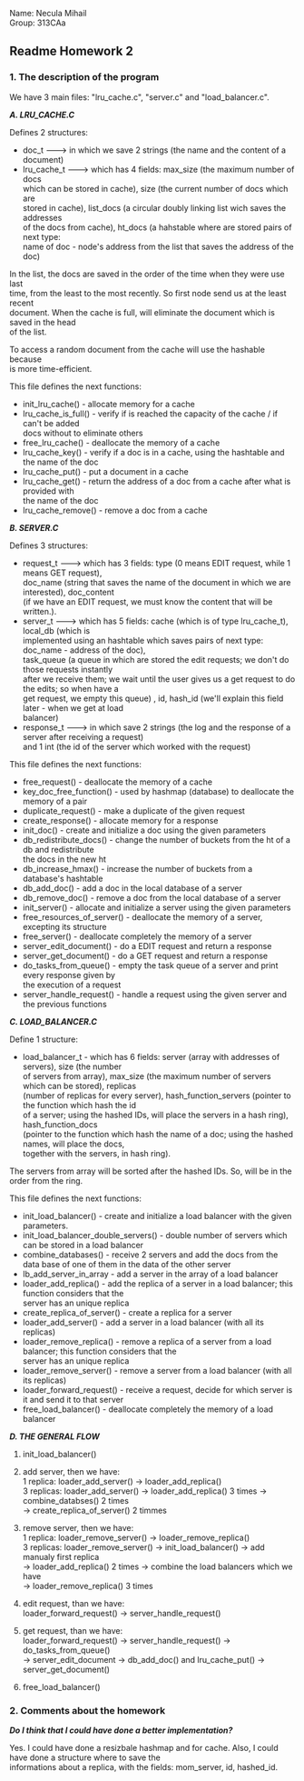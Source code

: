 Name: Necula Mihail <br>
Group: 313CAa

## Readme Homework 2

### 1. The description of the program ###

We have 3 main files: "lru_cache.c", "server.c" and "load_balancer.c".

***A. LRU_CACHE.C***

Defines 2 structures:

- doc_t ---> in which we save 2 strings (the name and the content of a document)
- lru_cache_t ---> which has 4 fields: max_size (the maximum number of docs <br>
which can be stored in cache), size (the current number of docs which are <br>
stored in cache), list_docs (a circular doubly linking list wich saves the addresses <br>
of the docs from cache), ht_docs (a hahstable where are stored pairs of next type: <br>
name of doc - node's address from the list that saves the address of the doc)

In the list, the docs are saved in the order of the time when they were use last <br>
time, from the least to the most recently. So first node send us at the least recent <br>
document. When the cache is full, will eliminate the document which is saved in the head <br>
of the list.

To access a random document from the cache will use the hashable because <br>
is more time-efficient.

This file defines the next functions:

- init_lru_cache() - allocate memory for a cache
- lru_cache_is_full() - verify if is reached the capacity of the cache / if can't be added <br>
docs without to eliminate others
- free_lru_cache() - deallocate the memory of a cache
- lru_cache_key() - verify if a doc is in a cache, using the hashtable and the name of the doc
- lru_cache_put() - put a document in a cache
- lru_cache_get() - return the address of a doc from a cache after what is provided with <br>
the name of the doc <br>
- lru_cache_remove() - remove a doc from a cache

***B. SERVER.C***

Defines 3 structures:

- request_t ---> which has 3 fields: type (0 means EDIT request, while 1 means GET request), <br>
doc_name (string that saves the name of the document in which we are interested), doc_content <br>
(if we have an EDIT request, we must know the content that will be written.).
- server_t ---> which has 5 fields: cache (which is of type lru_cache_t), local_db (which is <br>
implemented using an hashtable which saves pairs of next type: doc_name - address of the doc), <br>
task_queue (a queue in which are stored the edit requests; we don't do those requests instantly <br>
after we receive them; we wait until the user gives us a get request to do the edits; so when have a <br>
get request, we empty this queue) , id, hash_id (we'll explain this field later - when we get at load <br>
balancer)
- response_t ---> in which save 2 strings (the log and the response of a server after receiving a request) <br>
and 1 int (the id of the server which worked with the request)

This file defines the next functions:

- free_request() - deallocate the memory of a cache
- key_doc_free_function() - used by hashmap (database) to deallocate the memory of a pair
- duplicate_request() - make a duplicate of the given request
- create_response() - allocate memory for a response
- init_doc() - create and initialize a doc using the given parameters
- db_redistribute_docs() - change the number of buckets from the ht of a db and redistribute <br>
the docs in the new ht
- db_increase_hmax() - increase the number of buckets from a database's hashtable
- db_add_doc() - add a doc in the local database of a server
- db_remove_doc() - remove a doc from the local database of a server
- init_server() - allocate and initialize a server using the given parameters
- free_resources_of_server() - deallocate the memory of a server, excepting its structure
- free_server() - deallocate completely the memory of a server
- server_edit_document() - do a EDIT request and return a response
- server_get_document() - do a GET request and return a response
- do_tasks_from_queue() - empty the task queue of a server and print every response given by <br>
the execution of a request
- server_handle_request() - handle a request using the given server and the previous functions

***C. LOAD_BALANCER.C***

Define 1 structure:

- load_balancer_t - which has 6 fields: server (array with addresses of servers), size (the number <br>
of servers from array), max_size (the maximum number of servers which can be stored), replicas <br>
(number of replicas for every server), hash_function_servers (pointer to the function which hash the id <br>
of a server; using the hashed IDs, will place the servers in a hash ring), hash_function_docs <br>
(pointer to the function which hash the name of a doc; using the hashed names, will place the docs, <br>
together with the servers, in hash ring).

The servers from array will be sorted after the hashed IDs. So, will be in the order from the ring.

This file defines the next functions:

- init_load_balancer() - create and initialize a load balancer with the given parameters.
- init_load_balancer_double_servers() - double number of servers which can be stored in a load balancer <br>
- combine_databases() - receive 2 servers and add the docs from the data base of one of them in the data <bs>
of the other server
- lb_add_server_in_array - add a server in the array of a load balancer
- loader_add_replica() - add the replica of a server in a load balancer; this function considers that the <br>
server has an unique replica
- create_replica_of_server() - create a replica for a server
- loader_add_server() - add a server in a load balancer (with all its replicas)
- loader_remove_replica() - remove a replica of a server from a load balancer; this function considers that the <br>
server has an unique replica
- loader_remove_server() - remove a server from a load balancer (with all its replicas)
- loader_forward_request() - receive a request, decide for which server is it and send it to that server
- free_load_balancer() - deallocate completely the memory of a load balancer

***D. THE GENERAL FLOW***


1. init_load_balancer() <br>

2. add server, then we have: <br>
1 replica: loader_add_server() -> loader_add_replica() <br>
3 replicas: loader_add_server() -> loader_add_replica() 3 times -> combine_databses() 2 times <br>
-> create_replica_of_server() 2 timmes <br>

3. remove server, then we have: <br>
1 replica: loader_remove_server() -> loader_remove_replica() <br>
3 replicas: loader_remove_server() -> init_load_balancer() -> add manualy first replica <br>
-> loader_add_replica() 2 times -> combine the load balancers which we have <br>
-> loader_remove_replica() 3 times <br>

4. edit request, than we have: <br>
loader_forward_request() -> server_handle_request() <br>

5. get request, than we have: <br>
loader_forward_request() -> server_handle_request() -> do_tasks_from_queue() <br>
-> server_edit_document -> db_add_doc() and lru_cache_put() -> server_get_document() <br>

6. free_load_balancer()

### 2. Comments about the homework ###

***Do I think that I could have done a better implementation?***

Yes. I could have done a resizbale hashmap and for cache. Also, I could have done a structure where to save the <br>
informations about a replica, with the fields: mom_server, id, hashed_id.